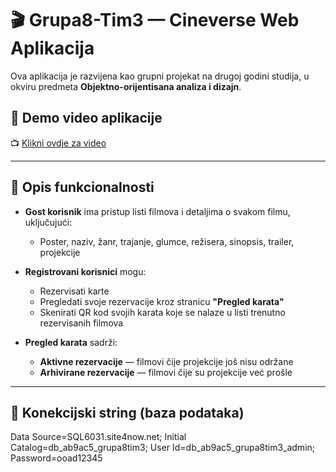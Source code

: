 # 🎬 Grupa8-Tim3 — Cineverse Web Aplikacija

Ova aplikacija je razvijena kao grupni projekat na drugoj godini studija, u okviru predmeta **Objektno-orijentisana analiza i dizajn**.


## 🎥 Demo video aplikacije
📺 [Klikni ovdje za video](https://github.com/emirakurtovic5/Cineverse-webAplikacija/blob/main/assets/Cineverse.mp4)

---

## 📝 Opis funkcionalnosti

- **Gost korisnik** ima pristup listi filmova i detaljima o svakom filmu, uključujući:
  - Poster, naziv, žanr, trajanje, glumce, režisera, sinopsis, trailer, projekcije

- **Registrovani korisnici** mogu:
  - Rezervisati karte
  - Pregledati svoje rezervacije kroz stranicu **"Pregled karata"**
  - Skenirati QR kod svojih karata koje se nalaze u listi trenutno rezervisanih filmova

- **Pregled karata** sadrži:
  - **Aktivne rezervacije** — filmovi čije projekcije još nisu održane
  - **Arhivirane rezervacije** — filmovi čije su projekcije već prošle

---

## 🔐 Konekcijski string (baza podataka)
Data Source=SQL6031.site4now.net;
Initial Catalog=db_ab9ac5_grupa8tim3;
User Id=db_ab9ac5_grupa8tim3_admin;
Password=ooad12345
